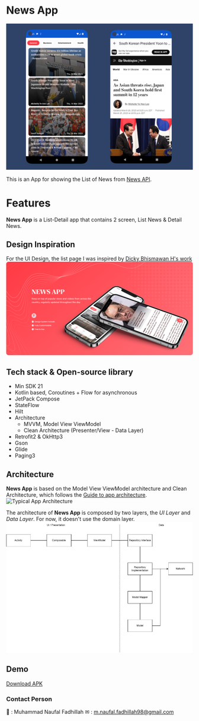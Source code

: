 # News App
![NewsA App](/docs/banner.png)

This is an App for showing the List of News from [News API](https://newsapi.org/).


# Features
**News App** is a List-Detail app that contains 2 screen, List News & Detail News. 


## Design Inspiration
For the UI Design, the list page I was inspired by [Dicky Bhismawan H's work](https://www.figma.com/community/file/975336242667665188)
![Dicky Bhismawan H Design](/docs/inspiration.png)


## Tech stack & Open-source library
- Min SDK 21
- Kotlin based, Coroutines + Flow for asynchronous
- JetPack Compose
- StateFlow
- Hilt
- Architecture
  - MVVM, Model View ViewModel
  - Clean Architecture (Presenter/View - Data Layer)
- Retrofit2 & OkHttp3
- Gson
- Glide
- Paging3

## Architecture
**News App** is based on the Model View ViewModel architecture and Clean Architecture, which follows the [Guide to app architecture](https://developer.android.com/topic/architecture#modern-app-architecture).
![Typical App Architecture](https://developer.android.com/static/topic/libraries/architecture/images/mad-arch-overview.png)


The architecture of **News App** is composed by two layers, the *UI Layer* and *Data Layer*.  For now, it doesn't use the domain layer. 
![Architecture Overview](/docs/architecture.jpg)

## Demo
[Download APK](/demo/app-debug.apk)

### Contact Person
👨 : Muhammad Naufal Fadhillah
✉ : m.naufal.fadhillah98@gmail.com
